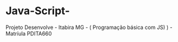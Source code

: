 # Java-Script-
Projeto Desenvolve - Itabira MG - ( Programação básica com JS) ) - Matríula PDITA660
